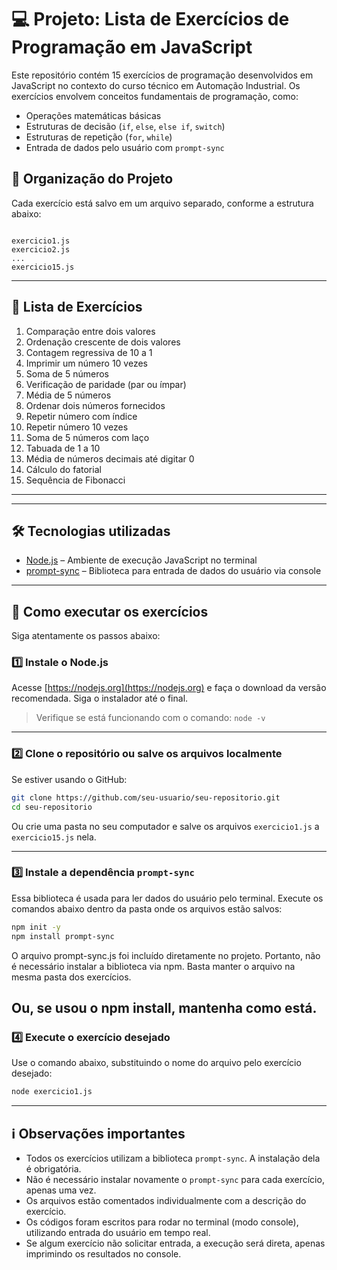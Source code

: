 # 💻 Projeto: Lista de Exercícios de Programação em JavaScript

Este repositório contém 15 exercícios de programação desenvolvidos em JavaScript no contexto do curso técnico em Automação Industrial. Os exercícios envolvem conceitos fundamentais de programação, como:

- Operações matemáticas básicas  
- Estruturas de decisão (`if`, `else`, `else if`, `switch`)  
- Estruturas de repetição (`for`, `while`)  
- Entrada de dados pelo usuário com `prompt-sync`  

## 📂 Organização do Projeto

Cada exercício está salvo em um arquivo separado, conforme a estrutura abaixo:

```

exercicio1.js
exercicio2.js
...
exercicio15.js

````
---

## 📌 Lista de Exercícios

1. Comparação entre dois valores  
2. Ordenação crescente de dois valores  
3. Contagem regressiva de 10 a 1  
4. Imprimir um número 10 vezes  
5. Soma de 5 números  
6. Verificação de paridade (par ou ímpar)  
7. Média de 5 números  
8. Ordenar dois números fornecidos  
9. Repetir número com índice  
10. Repetir número 10 vezes  
11. Soma de 5 números com laço  
12. Tabuada de 1 a 10  
13. Média de números decimais até digitar 0  
14. Cálculo do fatorial  
15. Sequência de Fibonacci  

---
---

## 🛠️ Tecnologias utilizadas

- [Node.js](https://nodejs.org/) – Ambiente de execução JavaScript no terminal  
- [prompt-sync](https://www.npmjs.com/package/prompt-sync) – Biblioteca para entrada de dados do usuário via console  

---

## 🧭 Como executar os exercícios

Siga atentamente os passos abaixo:

### 1️⃣ Instale o **Node.js**

Acesse [https://nodejs.org](https://nodejs.org) e faça o download da versão recomendada. Siga o instalador até o final.  
> Verifique se está funcionando com o comando: `node -v`

---

### 2️⃣ Clone o repositório ou salve os arquivos localmente

Se estiver usando o GitHub:

```bash
git clone https://github.com/seu-usuario/seu-repositorio.git
cd seu-repositorio
````

Ou crie uma pasta no seu computador e salve os arquivos `exercicio1.js` a `exercicio15.js` nela.

---

### 3️⃣ Instale a dependência `prompt-sync`

Essa biblioteca é usada para ler dados do usuário pelo terminal.
Execute os comandos abaixo dentro da pasta onde os arquivos estão salvos:

```bash
npm init -y
npm install prompt-sync
```
O arquivo prompt-sync.js foi incluído diretamente no projeto. Portanto, não é necessário instalar a biblioteca via npm. Basta manter o arquivo na mesma pasta dos exercícios.

Ou, se usou o npm install, mantenha como está.
---

### 4️⃣ Execute o exercício desejado

Use o comando abaixo, substituindo o nome do arquivo pelo exercício desejado:

```bash
node exercicio1.js
```

---

## ℹ️ Observações importantes

* Todos os exercícios utilizam a biblioteca `prompt-sync`. A instalação dela é obrigatória.
* Não é necessário instalar novamente o `prompt-sync` para cada exercício, apenas uma vez.
* Os arquivos estão comentados individualmente com a descrição do exercício.
* Os códigos foram escritos para rodar no terminal (modo console), utilizando entrada do usuário em tempo real.
* Se algum exercício não solicitar entrada, a execução será direta, apenas imprimindo os resultados no console.




